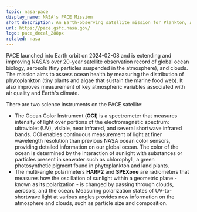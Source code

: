 ```yaml
---
topic: nasa-pace
display_name: NASA's PACE Mission
short_description: An Earth-observing satellite mission for Plankton, Aerosols, Clouds, and ocean Ecosystems.
url: https://pace.gsfc.nasa.gov/
logo: pace_decal_288px
related: nasa
---
```


PACE launched into Earth orbit on 2024-02-08 and is extending and improving NASA's over 20-year satellite observation record of global ocean biology, aerosols (tiny particles suspended in the atmosphere), and clouds.
The mission aims to assess ocean health by measuring the distribution of phytoplankton (tiny plants and algae that sustain the marine food web).
It also improves measurement of key atmospheric variables associated with air quality and Earth's climate.

There are two science instruments on the PACE satellite:
- The Ocean Color Instrument (**OCI**) is a spectrometer that measures intensity of light over portions of the electromagnetic spectrum: ultraviolet (UV), visible, near infrared, and several shortwave infrared bands.
  OCI enables continuous measurement of light at finer wavelength resolution than previous NASA ocean color sensors, providing detailed information on our global ocean.
  The color of the ocean is determined by the interaction of sunlight with substances or particles present in seawater such as chlorophyll, a green photosynthetic pigment found in phytoplankton and land plants.
- The multi-angle polarimeters **HARP2** and **SPEXone** are radiometers that measures how the oscillation of sunlight within a geometric plane - known as its polarization - is changed by passing through clouds, aerosols, and the ocean.
  Measuring polarization states of UV-to-shortwave light at various angles provides new information on the atmosphere and clouds, such as particle size and composition.
